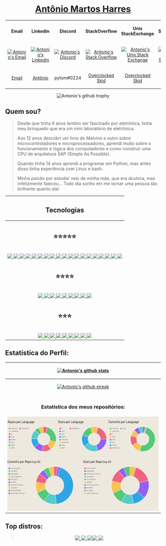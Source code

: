 <a href="https://wh1t3h47.github.io/Ab0utM3"> <h1 align="center"> Antônio Martos Harres </h1> </a>

<table align="center" style="width:100%">

  <tr>
    <th align="center">
      <b> <p text-align="center"> Email </p> </b>
    </th>
    <th align="center">
      <b> <p text-align="center"> Linkedin </p> </b>
    </th>
    <th align="center">
      <b> <p text-align="center"> Discord </p> </b>
    </th>
    <th align="center">
      <b> <p text-align="center"> StackOverflow </p> </b>
    </th>
    <th align="center">
      <b> <p text-align="center"> Unix StackExchange </p> </b>
    </th>
    <th align="center">
      <b> <p text-align="center"> SoloLearn </p> </b>
    </th>
  </tr>

  <tr>
    <td align="center">
      <a align="center" href="mailto:tom.mharres@gmail.com">
        <p text-align="center"> <img alt="Antonio's Email" src="https://img.shields.io/badge/Gmail-D14836?style=for-the-badge&logo=gmail&logoColor=white" />
      </a>
    </td>
    <td align="center">
      <a align="center" href="https://www.linkedin.com/in/ant%C3%B4nio-martos-harres-5b85a91b4/">
        <p text-align="center"> <img alt="Antonio's Linkedin" src="https://img.shields.io/badge/LinkedIn-0077B5?style=for-the-badge&logo=linkedin&logoColor=white" />
      </a>
    </td>
    <td align="center">
      <a align="center" href="#">
        <p text-align="center"> <img alt="Antonio's Discord" src="https://img.shields.io/badge/Discord-7289DA?style=for-the-badge&logo=discord&logoColor=white" />
      </a>
    </td>
    <td align="center">
      <a align="center" href="https://stackoverflow.com/users/5951911/overclocked-skid">
        <p text-align="center"> <img alt="Antonio's Stack Overflow" src="https://img.shields.io/badge/Stack_Overflow-FE7A16?style=for-the-badge&logo=stack-overflow&logoColor=white" />
      </a>
    </td>
    <td align="center">
      <a align="center" href="https://unix.stackexchange.com/users/144371/overclocked-skid">
        <p text-align="center"> <img alt="Antonio's Unix Stack Exchange" src="https://img.shields.io/badge/StackExchange-%23ffffff.svg?&style=for-the-badge&logo=StackExchange&logoColor=white" />
      </a>
    </td>
    <td align="center">
      <a align="center" href="https://www.sololearn.com/profile/532145">
        <p text-align="center"> <img alt="Antonio's SoloLearn" src="https://img.shields.io/badge/-Sololearn-3a464b?style=for-the-badge&logo=Sololearn&logoColor=white" />
      </a>
    </td>
  </tr>

  <tr>
    <td align="center">
      <a align="center" href="mailto:tom.mharres@gmail.com"> <p text-align="center"> Email </p> </a>
    </td>
    <td align="center">
      <a align="center" href="https://www.linkedin.com/in/ant%C3%B4nio-martos-harres-5b85a91b4/"> <p text-align="center"> Antônio </p> </a>
    </td>
    <td align="center">
      <p text-align="center"> pytom#0224 </p>
    </td>
    <td align="center">
      <a align="center" href="https://stackoverflow.com/users/5951911/overclocked-skid"> <p text-align="center"> Overclocked Skid </p> </a>
    </td>
    <td align="center">
      <a align="center" href="https://unix.stackexchange.com/users/144371/overclocked-skid"> <p text-align="center"> Overclocked Skid </p> </a>
    </td>
    <td align="center">
      <a align="center" href="https://www.sololearn.com/profile/532145"> <p text-align="center"> Antônio </p> </a>
    </td>
  </tr>

</table>
<div style="width: 100%" align="center">
<img alt="Antonio's github trophy" src="https://github-profile-trophy.vercel.app/?username=wh1t3h47&row=1" />
</div>

## Quem sou?
> Desde que tinha 6 anos lembro ser fascinado por eletrônica, tinha meu brinquedo que era um mini laboratório de eletrônica.
>
> Aos 12 anos descobri um livro do Malvino e outro sobre microcontroladores e microprocessadores, aprendi muito sobre o funcionamento e lógica dos computadores e como construir uma CPU de arquitetura SAP (Simple As Possible).
>
> Quando tinha 14 anos aprendi a programar em Python, mas antes disso tinha experiência com Linux e bash.
> 
> Minha paixão por estudar veio de minha mãe, que era doutora, mas infelizmente faleceu... Todo dia sonho em me tornar uma pessoa tão brilhante quanto ela!

 | <h2 align="center"> Tecnologias </h2> |
 |--------------------------------|
 ||
 | <span align="center"> <h2 align="center"> :star::star::star::star::star: </h1> </span> <br /> <div align="center"> <a href="#"> <img src="https://img.shields.io/badge/JavaScript-323330?style=for-the-badge&logo=javascript&logoColor=F7DF1E" /> <img src="https://img.shields.io/badge/TypeScript-007ACC?style=for-the-badge&logo=typescript&logoColor=white" /> <img src="https://img.shields.io/badge/Python-3776AB?style=for-the-badge&logo=python&logoColor=white" /> <img src="https://img.shields.io/badge/React-20232A?style=for-the-badge&logo=react&logoColor=61DAFB" /> <img src="https://img.shields.io/badge/Sass-CC6699?style=for-the-badge&logo=sass&logoColor=white" /> <img src="https://img.shields.io/badge/Node.js-339933?style=for-the-badge&logo=nodedotjs&logoColor=white" /> <img src="https://img.shields.io/badge/Express.js-000000?style=for-the-badge&logo=express&logoColor=white" /> <img src="https://img.shields.io/badge/HTML5-E34F26?style=for-the-badge&logo=html5&logoColor=white" /> <img src="https://img.shields.io/badge/Bootstrap-563D7C?style=for-the-badge&logo=bootstrap&logoColor=white" /> <img src="https://img.shields.io/badge/CSS3-1572B6?style=for-the-badge&logo=css3&logoColor=white" /> <img src="https://img.shields.io/badge/Git-F05032?style=for-the-badge&logo=git&logoColor=white" /> <img src="https://badges.aleen42.com/src/eslint.svg" height="28"/> <img src="https://badges.aleen42.com/src/webpack.svg" height="28" /> <img src="https://img.shields.io/badge/Visual_Studio-5C2D91?style=for-the-badge&logo=visual%20studio&logoColor=white" /> <img src="https://img.shields.io/badge/npm-CB3837?style=for-the-badge&logo=npm&logoColor=white" /> <img src="https://img.shields.io/badge/Yarn-2C8EBB?style=for-the-badge&logo=yarn&logoColor=white" /> <img src="https://img.shields.io/badge/Jest-C21325?style=for-the-badge&logo=jest&logoColor=white" /> <img src="https://img.shields.io/badge/gimp-5C5543?style=for-the-badge&logo=gimp&logoColor=white" /> <img src="https://camo.githubusercontent.com/082dac1bf6c231aa5a3836d300de8b46ee8c6b0ac9465cfc6aed17b6a0cc5662/68747470733a2f2f73332e65752d776573742d322e616d617a6f6e6177732e636f6d2f646570656e6461626f742d696d616765732f6c6f676f2d776974682d6e616d652d686f72697a6f6e74616c2e7376673f7635" height="28" /> </a> </div> |
 ||
 | <span align="center"> <h2 align="center"> :star::star::star::star: </h1> </span> </br> <div align="center"> <a href="#"> <img src="https://img.shields.io/badge/Shell_Script-121011?style=for-the-badge&logo=gnu-bash&logoColor=white" /> <img src="https://img.shields.io/badge/C-00599C?style=for-the-badge&logo=c&logoColor=white" /> <img src="https://img.shields.io/badge/CMake-064F8C?style=for-the-badge&logo=cmake&logoColor=white" /> <img src="https://img.shields.io/badge/MongoDB-4EA94B?style=for-the-badge&logo=mongodb&logoColor=white" /> <img src="https://img.shields.io/badge/PHP-777BB4?style=for-the-badge&logo=php&logoColor=white" /> <img src="https://img.shields.io/badge/MySQL-00000F?style=for-the-badge&logo=mysql&logoColor=white" /> <img src="https://img.shields.io/badge/PostgreSQL-316192?style=for-the-badge&logo=postgresql&logoColor=white" /> <img src="https://img.shields.io/badge/SQLite-07405E?style=for-the-badge&logo=sqlite&logoColor=white" /> <img src="https://img.shields.io/badge/Vue.js-35495E?style=for-the-badge&logo=vuedotjs&logoColor=4FC08D" /> </a> </div> |
 ||
 |  <span align="center"> <h2 align="center"> :star::star::star: </h1> </span> <br /> <div align="center"> <a href="#"> <img src="https://img.shields.io/badge/Figma-F24E1E?style=for-the-badge&logo=figma&logoColor=white" /> <img src="https://img.shields.io/badge/Nginx-009639?style=for-the-badge&logo=nginx&logoColor=white" /> <img src="https://img.shields.io/badge/Lua-2C2D72?style=for-the-badge&logo=lua&logoColor=white" /> <img src="https://img.shields.io/badge/Numpy-777BB4?style=for-the-badge&logo=numpy&logoColor=white"/> <img src="https://img.shields.io/badge/Pandas-2C2D72?style=for-the-badge&logo=pandas&logoColor=white" /> <img src="https://img.shields.io/badge/Insomnia-5849be?style=for-the-badge&logo=Insomnia&logoColor=white" /> <img src="https://img.shields.io/badge/Inkscape-000000?style=for-the-badge&logo=Inkscape&logoColor=white" /> <img src="https://img.shields.io/badge/Django-092E20?style=for-the-badge&logo=django&logoColor=green" /> <img src="https://img.shields.io/badge/Laravel-FF2D20?style=for-the-badge&logo=laravel&logoColor=white" /> </a> </div> |



## Estatística do Perfil:
| <p align="center"> [![Antonio's github stats](https://github-readme-stats.vercel.app/api?username=wh1t3h47)](#) </p>                    |
|-----------------------------------------------------------------------------------------------------------------------------------------|
| <p align="center"> [![Antonio's github streak](https://github-readme-streak-stats.herokuapp.com/?user=wh1t3h47)](#) </p>                |
|                                                                                                                                         |
| <h3 align="center"> Estatística dos meus repositórios: </h3>                                                                            |
| <a href="#"> <img src="./Screenshot_2021-07-10 Github Profile Summary - Visualize your GitHub profile.png" /> </a>                      |




## Top distros:
> <div align="center"> <a href="#" <img src="https://img.shields.io/badge/Linux-FCC624?style=for-the-badge&logo=linux&logoColor=black"/> <img src="https://img.shields.io/badge/Kali_Linux-557C94?style=for-the-badge&logo=kali-linux&logoColor=white" /> <img src="https://img.shields.io/badge/Debian-A81D33?style=for-the-badge&logo=debian&logoColor=white" /> <img src="https://img.shields.io/badge/Android-3DDC84?style=for-the-badge&logo=android&logoColor=white" /><img src="https://img.shields.io/badge/lineageos-167C80?style=for-the-badge&logo=lineageos&logoColor=white" /> <img src="https://img.shields.io/badge/Arch_Linux-1793D1?style=for-the-badge&logo=arch-linux&logoColor=white" /> </a> </div>

